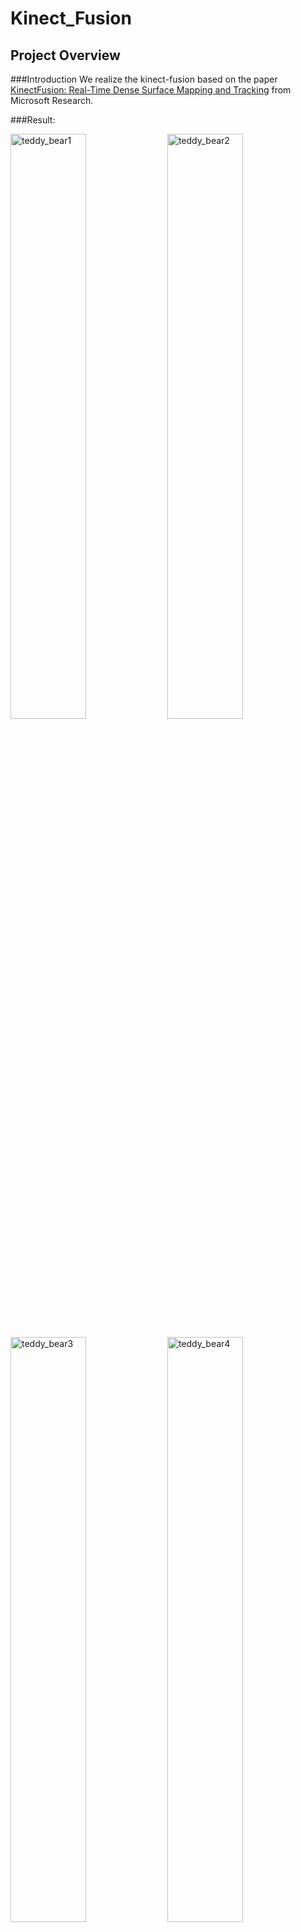 # Kinect_Fusion
## Project Overview
###Introduction
We realize the kinect-fusion based on the paper [KinectFusion: Real-Time Dense Surface Mapping and Tracking](https://www.microsoft.com/en-us/research/wp-content/uploads/2016/02/ismar2011.pdf) from Microsoft Research.

###Result:
<p float="left">
    <img width="49%" alt="teddy_bear1" src="https://user-images.githubusercontent.com/57254021/149985195-1454b386-c6cb-4a60-8347-fb0584c90924.png">
    <img width="49%" alt="teddy_bear2" src="https://user-images.githubusercontent.com/57254021/149985205-7ed9dcf8-8fde-46d2-ad32-d1c801f89d57.png">
</p>

<p float="left">
    <img width="49%" alt="teddy_bear3" src="https://user-images.githubusercontent.com/57254021/149985222-df7c0929-272a-4ce4-b377-b0c69e3b09c2.png">
    <img width="49%" alt="teddy_bear4" src="https://user-images.githubusercontent.com/57254021/149985228-78a858ff-7fb6-4ca0-a8c4-0797f96da662.png">
</p>

****

<p float="left">
    <img width="49%" alt="teddy_bear1" src="https://user-images.githubusercontent.com/57254021/149985248-adf90b33-43fe-47ec-8bad-20572d5a27c7.png">
    <img width="49%" alt="teddy_bear2" src="https://user-images.githubusercontent.com/57254021/149985254-c9e15afe-44bc-4bc0-8361-adbd76828466.png">
</p>

<p float="left">
    <img width="49%" alt="teddy_bear3" src="https://user-images.githubusercontent.com/57254021/149986719-a58b2cc9-1a22-4594-815b-83ecb45680e4.png">
    <img width="49%" alt="teddy_bear4" src="https://user-images.githubusercontent.com/57254021/149985267-573094a9-747e-4383-b380-1570d750722d.png">
</p>


## Run this code

### Linux

- Install `cmake` if it's not installed yet\
  `sudo apt-get install cmake`

- Run `sudo apt-get install libfreeimage3 libfreeimage-dev` in order to be able to process images from the dataset by simulating the virtal sensor


- Download header only Eigen library and put it into `libs` folder by runnning:\
  `cd KinectFusion/libs`\
  `git clone https://gitlab.com/libeigen/eigen.git`
  
- Install ceres and also flann

  
### MacOS

- `brew install eigen`
- `brew install freeimage`
- `brew install ceres-solver`
- `brew install brew install flann -v`

Note that checkout your CMakeLists.txt so that it links to your installed libraries.

1. Download dataset from https://vision.in.tum.de/data/datasets/rgbd-dataset/download (we used teddy bear and plant datasets)



## CUDA
You could also checkout release-cuda branch to run on CUDA.
These things are implemented on CUDA
* Volume Integration
* Raycasting
* ICP pose estimation (to be continued...)
